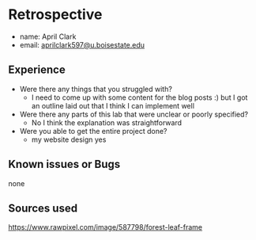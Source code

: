 # Retrospective

- name: April Clark
- email: aprilclark597@u.boisestate.edu

## Experience
- Were there any things that you struggled with?
  - I need to come up with some content for the blog posts :) but I got an outline laid out that I think I can implement well
- Were there any parts of this lab that were unclear or poorly specified?
  - No I think the explanation was straightforward 
- Were you able to get the entire project done?
  - my website design yes

## Known issues or Bugs
none

## Sources used
https://www.rawpixel.com/image/587798/forest-leaf-frame